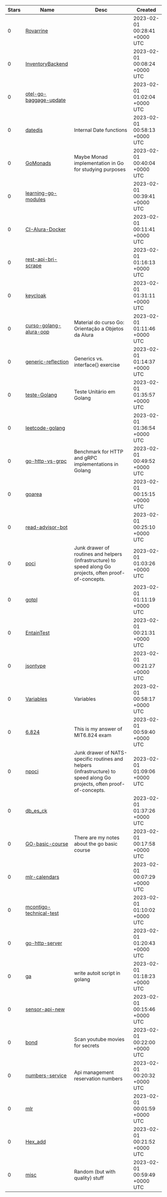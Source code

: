| Stars | Name | Desc | Created | 
| ----- | ------- | ------------- | ------------- |
| 0 | [Rovarrine](https://github.com/AyokunlePaul/Rovarrine) |  | 2023-02-01 00:28:41 +0000 UTC |
| 0 | [InventoryBackend](https://github.com/Israel-Solano/InventoryBackend) |  | 2023-02-01 00:08:24 +0000 UTC |
| 0 | [otel-go-baggage-update](https://github.com/cartermp/otel-go-baggage-update) |  | 2023-02-01 01:02:04 +0000 UTC |
| 0 | [datedis](https://github.com/SmartPrintsInk/datedis) | Internal Date functions | 2023-02-01 00:58:13 +0000 UTC |
| 0 | [GoMonads](https://github.com/Sargastico/GoMonads) | Maybe Monad implementation in Go for studying purposes | 2023-02-01 00:40:04 +0000 UTC |
| 0 | [learning-go-modules](https://github.com/DylanMorison/learning-go-modules) |  | 2023-02-01 00:39:41 +0000 UTC |
| 0 | [CI-Alura-Docker](https://github.com/danielafdc/CI-Alura-Docker) |  | 2023-02-01 00:11:41 +0000 UTC |
| 0 | [rest-api-bri-scrape](https://github.com/pramudya3/rest-api-bri-scrape) |  | 2023-02-01 01:16:13 +0000 UTC |
| 0 | [keycloak](https://github.com/orleonbatista/keycloak) |  | 2023-02-01 01:31:11 +0000 UTC |
| 0 | [curso-golang-alura-oop](https://github.com/rafaellimasnp/curso-golang-alura-oop) | Material do curso Go: Orientação a Objetos da Alura | 2023-02-01 01:11:46 +0000 UTC |
| 0 | [generic-reflection](https://github.com/amass01/generic-reflection) | Generics vs. interface{} exercise | 2023-02-01 01:14:37 +0000 UTC |
| 0 | [teste-Golang](https://github.com/Riqueemn/teste-Golang) | Teste Unitário em Golang | 2023-02-01 01:35:57 +0000 UTC |
| 0 | [leetcode-golang](https://github.com/lauxinchi/leetcode-golang) |  | 2023-02-01 01:36:54 +0000 UTC |
| 0 | [go-http-vs-grpc](https://github.com/anilsenay/go-http-vs-grpc) | Benchmark for HTTP and gRPC implementations in Golang | 2023-02-01 00:49:52 +0000 UTC |
| 0 | [goarea](https://github.com/DeiviDev1/goarea) |  | 2023-02-01 00:15:15 +0000 UTC |
| 0 | [read-advisor-bot](https://github.com/dro14/read-advisor-bot) |  | 2023-02-01 00:25:10 +0000 UTC |
| 0 | [poci](https://github.com/tbeets/poci) | Junk drawer of routines and helpers (infrastructure) to speed along Go projects, often proof-of-concepts. | 2023-02-01 01:03:26 +0000 UTC |
| 0 | [gotpl](https://github.com/chenyao11235/gotpl) |  | 2023-02-01 01:11:19 +0000 UTC |
| 0 | [EntainTest](https://github.com/jonathanyji/EntainTest) |  | 2023-02-01 00:21:31 +0000 UTC |
| 0 | [jsontype](https://github.com/MicahParks/jsontype) |  | 2023-02-01 00:21:27 +0000 UTC |
| 0 | [Variables](https://github.com/AhmedElatreby/Variables) | Variables | 2023-02-01 00:58:17 +0000 UTC |
| 0 | [6.824](https://github.com/hellokuls/6.824) | This is my answer of MIT6.824 exam | 2023-02-01 00:59:40 +0000 UTC |
| 0 | [npoci](https://github.com/tbeets/npoci) | Junk drawer of NATS-specific routines and helpers (infrastructure) to speed along Go projects, often proof-of-concepts. | 2023-02-01 01:09:06 +0000 UTC |
| 0 | [db_es_ck](https://github.com/ya2022j/db_es_ck) |  | 2023-02-01 01:37:26 +0000 UTC |
| 0 | [GO-basic-course](https://github.com/antcodernez/GO-basic-course) | There are my notes about the go basic course | 2023-02-01 00:17:58 +0000 UTC |
| 0 | [mlr-calendars](https://github.com/utahcon/mlr-calendars) |  | 2023-02-01 00:07:29 +0000 UTC |
| 0 | [mcontigo-technical-test](https://github.com/vivianaarango/mcontigo-technical-test) |  | 2023-02-01 01:10:02 +0000 UTC |
| 0 | [go-http-server](https://github.com/BobyMCbobs/go-http-server) |  | 2023-02-01 01:20:43 +0000 UTC |
| 0 | [ga](https://github.com/ryda20/ga) | write autoit script in golang | 2023-02-01 01:18:23 +0000 UTC |
| 0 | [sensor-api-new](https://github.com/rosgood98/sensor-api-new) |  | 2023-02-01 00:15:46 +0000 UTC |
| 0 | [bond](https://github.com/freddierice/bond) | Scan youtube movies for secrets | 2023-02-01 00:22:00 +0000 UTC |
| 0 | [numbers-service](https://github.com/Haladinoq/numbers-service) | Api management reservation numbers | 2023-02-01 00:20:32 +0000 UTC |
| 0 | [mlr](https://github.com/utahcon/mlr) |  | 2023-02-01 00:01:59 +0000 UTC |
| 0 | [Hex_add](https://github.com/Ashritha-Reddy1004/Hex_add) |  | 2023-02-01 00:21:52 +0000 UTC |
| 0 | [misc](https://github.com/vrezendedev/misc) | Random (but with quality) stuff | 2023-02-01 00:59:49 +0000 UTC |

